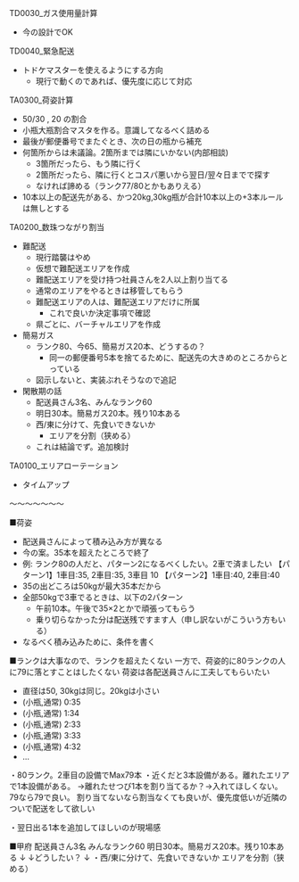 
TD0030_ガス使用量計算
* 今の設計でOK

TD0040_緊急配送
* トドケマスターを使えるようにする方向
  * 現行で動くのであれば、優先度に応じて対応

TA0300_荷姿計算
* 50/30 , 20 の割合
* 小瓶大瓶割合マスタを作る。意識してなるべく詰める
* 最後が郵便番号でまたぐとき、次の日の瓶から補充
* 何箇所からは未議論。2箇所までは隣にいかない(内部相談)
    * 3箇所だったら、もう隣に行く
    * 2箇所だったら、隣に行くとコスパ悪いから翌日/翌々日までで探す
    * なければ諦める（ランク77/80とかもありえる）
* 10本以上の配送先がある、かつ20kg,30kg瓶が合計10本以上の+3本ルールは無しとする

TA0200_数珠つながり割当
* 難配送
    * 現行踏襲はやめ
    * 仮想で難配送エリアを作成
    * 難配送エリアを受け持つ社員さんを2人以上割り当てる
    * 通常のエリアをやるときは移管してもらう
    * 難配送エリアの人は、難配送エリアだけに所属
        * これで良いか決定事項で確認
    * 県ごとに、バーチャルエリアを作成
* 簡易ガス
    * ランク80、今65、簡易ガス20本、どうするの？
        * 同一の郵便番号5本を捨てるために、配送先の大きめのところからとっている
    * 図示しないと、実装ぶれそうなので追記
* 閑散期の話
    * 配送員さん3名、みんなランク60
    * 明日30本。簡易ガス20本。残り10本ある
    * 西/東に分けて、先食いできないか
        * エリアを分割（狭める）
    * これは結論でず。追加検討

TA0100_エリアローテーション
* タイムアップ


～～～～～～～

■荷姿
* 配送員さんによって積み込み方が異なる
* 今の案。35本を超えたところで終了
* 例: ランク80の人だと、パターン2になるべくしたい。2車で済ましたい
【パターン1】1車目:35, 2車目:35, 3車目 10
【パターン2】1車目:40, 2車目:40
* 35の出どころは50kgが最大35本だから
* 全部50kgで3車でるときは、以下の2パターン
    * 午前10本。午後で35×2とかで頑張ってもらう
    * 乗り切らなかった分は配送残ですます人（申し訳ないがこういう方もいる）
* なるべく積み込みために、条件を書く


■ランクは大事なので、ランクを超えたくない
一方で、荷姿的に80ランクの人に79に落とすことはしたくない
荷姿は各配送員さんに工夫してもらいたい

* 直径は50, 30kgは同じ。20kgは小さい
* (小瓶,通常) 0:35
* (小瓶,通常) 1:34
* (小瓶,通常) 2:33
* (小瓶,通常) 3:33
* (小瓶,通常) 4:32
* ...


・80ランク。2車目の設備でMax79本
・近くだと3本設備がある。離れたエリアで1本設備がある。
  →離れたせつび1本を割り当てるか？→入れてほしくない。
  79なら79で良い。
  割り当てないなら割当なくても良いが、優先度低いが近隣のついで配送をして欲しい

  ・翌日出る1本を追加してほしいのが現場感


■甲府
配送員さん3名
みんなランク60
明日30本。簡易ガス20本。残り10本ある
↓
↓どうしたい？
↓
・西/東に分けて、先食いできないか
  エリアを分割（狭める）

